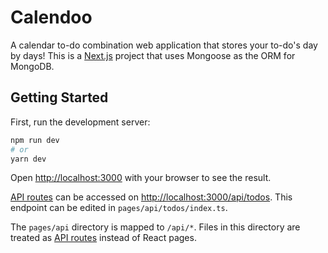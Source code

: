 # Calendoo

A calendar to-do combination web application that stores your to-do's day by days! This is a [Next.js](https://nextjs.org/) project that uses Mongoose as the ORM for MongoDB.

## Getting Started

First, run the development server:

```bash
npm run dev
# or
yarn dev
```

Open [http://localhost:3000](http://localhost:3000) with your browser to see the result.

[API routes](https://nextjs.org/docs/api-routes/introduction) can be accessed on [http://localhost:3000/api/todos](http://localhost:3000/api/todos). This endpoint can be edited in `pages/api/todos/index.ts`.

The `pages/api` directory is mapped to `/api/*`. Files in this directory are treated as [API routes](https://nextjs.org/docs/api-routes/introduction) instead of React pages.

